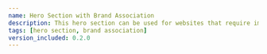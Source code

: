 ```yaml
---
name: Hero Section with Brand Association
description: This hero section can be used for websites that require images to display their credibility. It can also be used for landing pages. It contains various logos that are associated with the brand.
tags: [hero section, brand association]
version_included: 0.2.0
---
```

